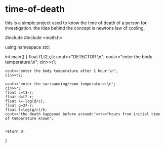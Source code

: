 # time-of-death
this is a simple project used to know the time of death of a person for investigation. the idea behind the concept is newtons law of cooling.





#include <iostream>
#include <math.h>

using namespace std;

int main()
{
    float t1,t2,r,ti;
    cout<<"DETECTOR \n";
    cout<<"enter the body temperature:\n";
    cin>>t1;
    
    cout<<"enter the body temperature after 1 hour:\n";
    cin>>t2;
   
    cout<<"enter the surrounding/room temperature:\n";
    cin>>r;
    float c=t1-r;
    float d=t2-r;
    float k=-log(d/c);
    float g=37-r;
    float t=log(g/c)/k;
    cout<<"the death happened before around:"<<t<<"hours from initial time of temperature known";
   

    return 0;
}

